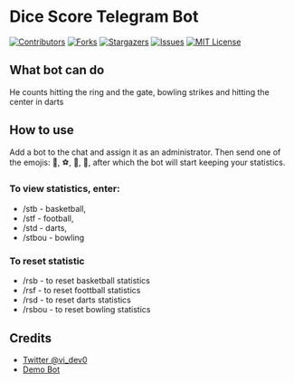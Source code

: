 # Dice Score Telegram Bot
[![Contributors][contributors-shield]][contributors-url]
[![Forks][forks-shield]][forks-url]
[![Stargazers][stars-shield]][stars-url]
[![Issues][issues-shield]][issues-url]
[![MIT License][license-shield]][license-url]
## What bot can do
He counts hitting the ring and the gate, bowling strikes and hitting the center in darts

## How to use
Add a bot to the chat and assign it as an administrator. Then send one of the emojis: 🏀, ⚽, 🎳, 🎯, after which the bot will start keeping your statistics.

### To view statistics, enter: 

* /stb - basketball,
* /stf - football,
* /std - darts,
* /stbou - bowling

### To reset statistic
* /rsb - to reset basketball statistics
* /rsf - to reset foottball statistics
* /rsd - to reset darts statistics
* /rsbou - to reset bowling statistics

## Credits

* [Twitter @vi_dev0](https://twtiter.com/vi_dev0)
* [Demo Bot](https://t.me/basket404_bot)

[contributors-shield]: https://img.shields.io/github/contributors/vi-dev0/dice_score_telegram.svg?style=for-the-badge
[contributors-url]: https://github.com/vi-dev0/dice_score_telegram/graphs/contributors
[forks-shield]: https://img.shields.io/github/forks/vi-dev0/dice_score_telegram.svg?style=for-the-badge
[forks-url]: https://github.com/vi-dev0/dice_score_telegram/network/members
[stars-shield]: https://img.shields.io/github/stars/vi-dev0/dice_score_telegram.svg?style=for-the-badge
[stars-url]: https://github.com/vi-dev0/dice_score_telegram/stargazers
[issues-shield]: https://img.shields.io/github/issues/vi-dev0/dice_score_telegram.svg?style=for-the-badge
[issues-url]: https://github.com/vi-dev0/dice_score_telegram/issues
[license-shield]: https://img.shields.io/github/license/vi-dev0/dice_score_telegram.svg?style=for-the-badge
[license-url]: https://github.com/vi-dev0/dice_score_telegram/blob/main/LICENSE
[linkedin-shield]: https://img.shields.io/badge/-LinkedIn-black.svg?style=for-the-badge&logo=linkedin&colorB=555
[linkedin-url]: https://www.linkedin.com/company/85617305
